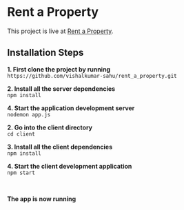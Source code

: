 # Rent a Property

This project is live at [Rent a Property](https://rent-a-property-reunion.herokuapp.com/).

## Installation Steps 
**1. First clone the project by running** <br />
   ``` https://github.com/vishalkumar-sahu/rent_a_property.git ```
<br />

**2. Install all the server dependencies** <br />
    ``` npm install ``` 
    <br />
    
**4. Start the application development server**<br />
    ``` nodemon app.js ```
    <br /> 

**2. Go into the client directory**  <br />
   ``` cd client ``` 
   <br />
   
**3. Install all the client dependencies** <br />
    ``` npm install ``` 
    <br />
    
**4. Start the client development application**<br />
    ``` npm start ```

<br /> 


**The app is now running**
<br />

